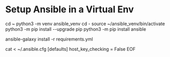 # Setup Ansible in a Virtual Env
cd ~
python3 -m venv ansible_venv
cd -
source ~/ansible_venv/bin/activate
python3 -m pip install --upgrade pip
python3 -m pip install ansible

ansible-galaxy install -r requirements.yml

cat <<EOF > ~/.ansible.cfg 
[defaults]
host_key_checking = False
EOF